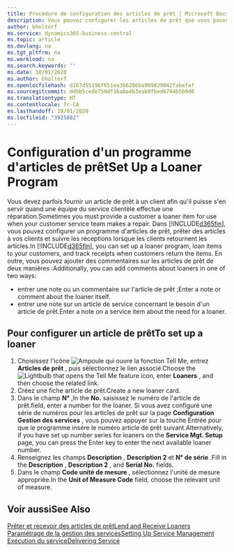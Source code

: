 ```yaml
---
title: Procédure de configuration des articles de prêt | Microsoft Docs
description: Vous pouvez configurer les articles de prêt que vous pouvez prêter aux clients afin de remplacer les articles de service lors de leur maintenance.
author: bholtorf
ms.service: dynamics365-business-central
ms.topic: article
ms.devlang: na
ms.tgt_pltfrm: na
ms.workload: na
ms.search.keywords: ''
ms.date: 10/01/2020
ms.author: bholtorf
ms.openlocfilehash: d167d55196f651ea3b6286ba969829042fabefaf
ms.sourcegitcommit: ddbb5cede750df1baba4b3eab8fbed6744b5b9d6
ms.translationtype: HT
ms.contentlocale: fr-CA
ms.lasthandoff: 10/01/2020
ms.locfileid: "3925882"
---
```

# <a name="set-up-a-loaner-program"></a><span data-ttu-id="85b63-103">Configuration d'un programme d'articles de prêt</span><span class="sxs-lookup"><span data-stu-id="85b63-103">Set Up a Loaner Program</span></span>
<span data-ttu-id="85b63-104">Vous devez parfois fournir un article de prêt à un client afin qu'il puisse s'en servir quand une équipe du service clientèle effectue une réparation.</span><span class="sxs-lookup"><span data-stu-id="85b63-104">Sometimes you must provide a customer a loaner item for use when your customer service team makes a repair.</span></span> <span data-ttu-id="85b63-105">Dans [!INCLUDE[d365fin](includes/d365fin_md.md)], vous pouvez configurer un programme d'articles de prêt, prêter des articles à vos clients et suivre les réceptions lorsque les clients retournent les articles.</span><span class="sxs-lookup"><span data-stu-id="85b63-105">In [!INCLUDE[d365fin](includes/d365fin_md.md)], you can set up a loaner program, loan items to your customers, and track receipts when customers return the items.</span></span> <span data-ttu-id="85b63-106">En outre, vous pouvez ajouter des commentaires sur les articles de prêt de deux manières :</span><span class="sxs-lookup"><span data-stu-id="85b63-106">Additionally, you can add comments about loaners in one of two ways:</span></span>  
  
* <span data-ttu-id="85b63-107">entrer une note ou un commentaire sur l'article de prêt ;</span><span class="sxs-lookup"><span data-stu-id="85b63-107">Enter a note or comment about the loaner itself.</span></span>  
* <span data-ttu-id="85b63-108">entrer une note sur un article de service concernant le besoin d'un article de prêt.</span><span class="sxs-lookup"><span data-stu-id="85b63-108">Enter a note on a service item about the need for a loaner.</span></span>  

## <a name="to-set-up-a-loaner"></a><span data-ttu-id="85b63-109">Pour configurer un article de prêt</span><span class="sxs-lookup"><span data-stu-id="85b63-109">To set up a loaner</span></span>  
1. <span data-ttu-id="85b63-110">Choisissez l'icône ![Ampoule qui ouvre la fonction Tell Me](media/ui-search/search_small.png "Dites-moi ce que vous voulez faire"), entrez **Articles de prêt** , puis sélectionnez le lien associé.</span><span class="sxs-lookup"><span data-stu-id="85b63-110">Choose the ![Lightbulb that opens the Tell Me feature](media/ui-search/search_small.png "Tell me what you want to do") icon, enter **Loaners** , and then choose the related link.</span></span>  
2. <span data-ttu-id="85b63-111">Créez une fiche article de prêt.</span><span class="sxs-lookup"><span data-stu-id="85b63-111">Create a new loaner card.</span></span> 
3. <span data-ttu-id="85b63-112">Dans le champ **N°** ,</span><span class="sxs-lookup"><span data-stu-id="85b63-112">In the **No.**</span></span> <span data-ttu-id="85b63-113">saisissez le numéro de l'article de prêt.</span><span class="sxs-lookup"><span data-stu-id="85b63-113">field, enter a number for the loaner.</span></span> <span data-ttu-id="85b63-114">Si vous avez configuré une série de numéros pour les articles de prêt sur la page **Configuration Gestion des services** , vous pouvez appuyer sur la touche Entrée pour que le programme insère le numéro article de prêt suivant.</span><span class="sxs-lookup"><span data-stu-id="85b63-114">Alternatively, if you have set up number series for loaners on the **Service Mgt. Setup** page, you can press the Enter key to enter the next available loaner number.</span></span>  
4. <span data-ttu-id="85b63-115">Renseignez les champs **Description** , **Description 2** et **N° de série** .</span><span class="sxs-lookup"><span data-stu-id="85b63-115">Fill in the **Description** , **Description 2** , and **Serial No.** fields.</span></span>  
5. <span data-ttu-id="85b63-116">Dans le champ **Code unité de mesure** , sélectionnez l'unité de mesure appropriée.</span><span class="sxs-lookup"><span data-stu-id="85b63-116">In the **Unit of Measure Code** field, choose the relevant unit of measure.</span></span>  
  
## <a name="see-also"></a><span data-ttu-id="85b63-117">Voir aussi</span><span class="sxs-lookup"><span data-stu-id="85b63-117">See Also</span></span>
[<span data-ttu-id="85b63-118">Prêter et recevoir des articles de prêt</span><span class="sxs-lookup"><span data-stu-id="85b63-118">Lend and Receive Loaners</span></span>](service-how-to-lend-receive-loaners.md)  
[<span data-ttu-id="85b63-119">Paramétrage de la gestion des services</span><span class="sxs-lookup"><span data-stu-id="85b63-119">Setting Up Service Management</span></span>](service-setup-service.md)  
[<span data-ttu-id="85b63-120">Exécution du service</span><span class="sxs-lookup"><span data-stu-id="85b63-120">Delivering Service</span></span>](service-deliver-service.md)  

